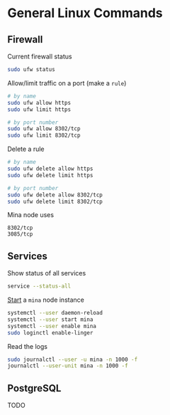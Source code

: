 # General Linux Commands

## Firewall

Current firewall status

```sh
sudo ufw status
```

Allow/limit traffic on a port (make a `rule`)

```sh
# by name
sudo ufw allow https
sudo ufw limit https

# by port number
sudo ufw allow 8302/tcp
sudo ufw limit 8302/tcp
```

Delete a rule

```sh
# by name
sudo ufw delete allow https
sudo ufw delete limit https

# by port number
sudo ufw delete allow 8302/tcp
sudo ufw delete limit 8302/tcp
```

Mina node uses

```
8302/tcp
3085/tcp
```

## Services

Show status of all services

```sh
service --status-all
```

[Start](../scripts/mina_start.sh) a `mina` node instance

```sh
systemctl --user daemon-reload
systemctl --user start mina
systemctl --user enable mina
sudo loginctl enable-linger
```

Read the logs

```sh
sudo journalctl --user -u mina -n 1000 -f
journalctl --user-unit mina -n 1000 -f
```

## PostgreSQL

TODO
